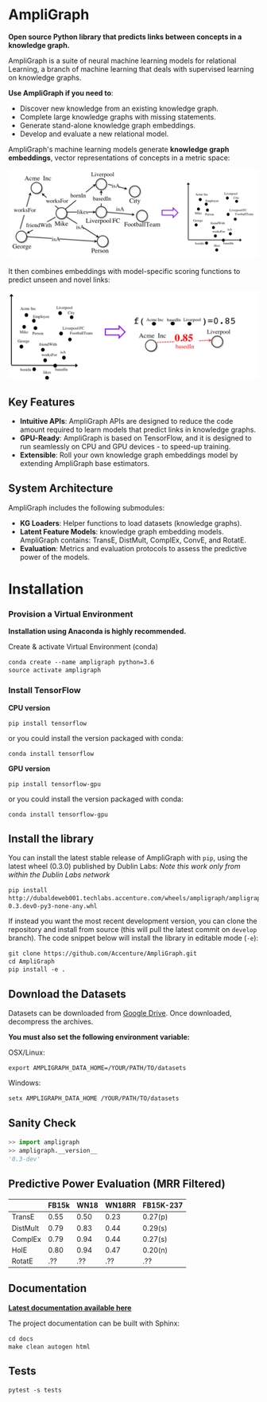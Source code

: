 # AmpliGraph

**Open source Python library that predicts links between concepts in a knowledge graph.**

AmpliGraph is a suite of neural machine learning models for relational Learning, a branch of machine learning
that deals with supervised learning on knowledge graphs.


**Use AmpliGraph if you need to**:

* Discover new knowledge from an existing knowledge graph.
* Complete large knowledge graphs with missing statements.
* Generate stand-alone knowledge graph embeddings.
* Develop and evaluate a new relational model.


AmpliGraph's machine learning models generate **knowledge graph embeddings**, vector representations of concepts in a metric space:

![](docs/img/kg_lp_step1.png)

It then combines embeddings with model-specific scoring functions to predict unseen and novel links:

![](docs/img/kg_lp_step2.png)


## Key Features


* **Intuitive APIs**: AmpliGraph APIs are designed to reduce the code amount required to learn models that predict links in knowledge graphs.
* **GPU-Ready**: AmpliGraph is based on TensorFlow, and it is designed to run seamlessly on CPU and GPU devices - to speed-up training.
* **Extensible**: Roll your own knowledge graph embeddings model by extending AmpliGraph base estimators.


## System Architecture


AmpliGraph includes the following submodules:

* **KG Loaders**: Helper functions to load datasets (knowledge graphs).
* **Latent Feature Models**: knowledge graph embedding models. AmpliGraph contains: TransE, DistMult, ComplEx, ConvE, and RotatE.
* **Evaluation**: Metrics and evaluation protocols to assess the predictive power of the models.



# Installation

### Provision a Virtual Environment

**Installation using Anaconda is highly recommended.**

Create & activate Virtual Environment (conda)

```
conda create --name ampligraph python=3.6
source activate ampligraph
```

### Install TensorFlow

**CPU version**

```
pip install tensorflow
```

or you could install the version packaged with conda:

```
conda install tensorflow
```

**GPU version**

```
pip install tensorflow-gpu
```

or you could install the version packaged with conda:

```
conda install tensorflow-gpu
```


## Install the library


You can install the latest stable release of AmpliGraph with `pip`, using the latest wheel (0.3.0) published by Dublin Labs:
*Note this work only from within the Dublin Labs network*

```
pip install http://dubaldeweb001.techlabs.accenture.com/wheels/ampligraph/ampligraph-0.3.dev0-py3-none-any.whl
```

If instead you want the most recent development version, you can clone the repository
and install from source (this will pull the latest commit on `develop` branch).
The code snippet below will install the library in editable mode (`-e`):

```
git clone https://github.com/Accenture/AmpliGraph.git
cd AmpliGraph
pip install -e .
```

## Download the Datasets

Datasets can be downloaded from [Google Drive](https://drive.google.com/drive/folders/16GBu89NCVyyYetry91tMntzpV_mSQ-gK?usp=sharing).
Once downloaded, decompress the archives.

**You must also set the following environment variable:**

OSX/Linux:
```
export AMPLIGRAPH_DATA_HOME=/YOUR/PATH/TO/datasets
```

Windows:
```
setx AMPLIGRAPH_DATA_HOME /YOUR/PATH/TO/datasets
```

## Sanity Check

```python
>> import ampligraph
>> ampligraph.__version__
'0.3-dev'
```

## Predictive Power Evaluation (MRR Filtered)

|          |FB15k |WN18   |WN18RR |FB15K-237|
|----------|------|-------|-------|---------|
| TransE   | 0.55 | 0.50  | 0.23  | 0.27(p) |
| DistMult | 0.79 | 0.83  | 0.44  | 0.29(s) |
| ComplEx  | 0.79 | 0.94  | 0.44  | 0.27(s) |
| HolE     | 0.80 | 0.94  | 0.47  | 0.20(n) |
| RotatE   | .??  | .??   | .??   | .??     |

##  Documentation

**[Latest documentation available here](http://10.106.43.211/docs/ampligraph/dev/index.html)**


The project documentation can be built with Sphinx:

```
cd docs
make clean autogen html
```

## Tests


```
pytest -s tests
```


